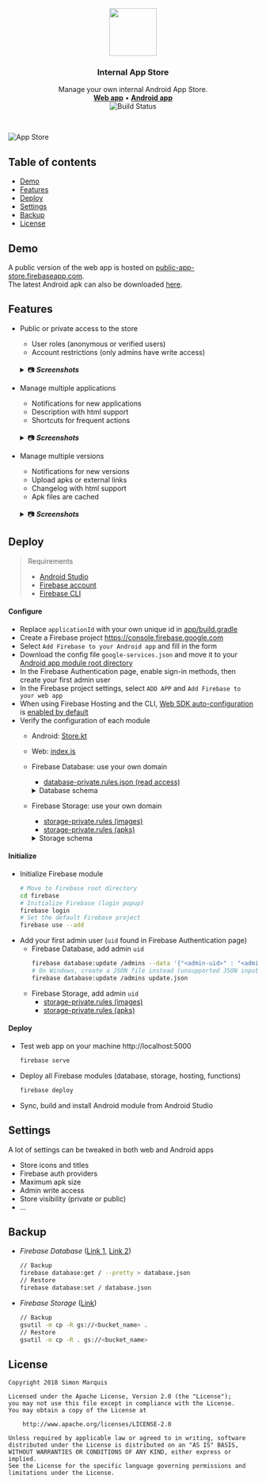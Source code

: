 <div align="center">
  <img src="art/ic_launcher_web.png" alt="" width="96px" height="96px">
</div>
<h3 align="center">Internal App Store</h3>
<p align="center">
  Manage your own internal Android App Store.<br>
  <a href="https://public-app-store.web.app/"><strong>Web app</strong></a> • <a href="https://github.com/SimonMarquis/InternalAppStore/releases"><strong>Android app</strong></a><br>
  <img src="https://travis-ci.com/SimonMarquis/InternalAppStore.svg?branch=master" alt="Build Status">
</p>

<br>

![App Store](art/header.png)

## Table of contents

<!-- MarkdownTOC levels="2" -->

- [Demo](#demo)
- [Features](#features)
- [Deploy](#deploy)
- [Settings](#settings)
- [Backup](#backup)
- [License](#license)

<!-- /MarkdownTOC -->

## Demo

A public version of the web app is hosted on [public-app-store.firebaseapp.com](https://public-app-store.firebaseapp.com/).  
The latest Android apk can also be downloaded [here](https://github.com/SimonMarquis/InternalAppStore/releases).

## Features

- Public or private access to the store
  + User roles (anonymous or verified users)
  + Account restrictions (only admins have write access)

  <br>
  <details>
  <summary>📷 <b><i>Screenshots</i></b></summary>

  | Web | Android |
  |:---:|:---:|
  | <img src="art/web_sign_in.png" width="500px" title="Login"> | <img src="art/android_sign_in.png" width="300px" title="Login"> |

  </details>
- Manage multiple applications
  + Notifications for new applications
  + Description with html support
  + Shortcuts for frequent actions

  <br>
  <details>
  <summary>📷 <b><i>Screenshots</i></b></summary>

  | Web | Android |
  |:---:|:---:|
  | <img src="art/web_applications_admin.png" width="500px" title="List of applications"> | <img src="art/android_applications.png" width="300px" title="List of applications"> |
  | <img src="art/web_applications_add.png" title="Add application"> |  |
  | <img src="art/web_applications_edit.png" title="Edit application"> |  |

  </details>
- Manage multiple versions
  + Notifications for new versions
  + Upload apks or external links
  + Changelog with html support
  + Apk files are cached

  <br>
  <details>
  <summary>📷 <b><i>Screenshots</i></b></summary>

  | Web | Android |
  |:---:|:---:|
  | <img src="art/web_versions.png" width="500px" title="List of versions"> | <img src="art/android_versions_downloading.png" width="300px" title="List of versions"> |
  | <img src="art/web_versions_add.png" width="500px" title="Add version"> |  |

  </details>

## Deploy

> Requirements
> - [Android Studio](https://developer.android.com/studio/)
> - [Firebase account](https://console.firebase.google.com)
> - [Firebase CLI](https://github.com/firebase/firebase-tools)

#### Configure

- Replace `applicationId` with your own unique id in [app/build.gradle](app/build.gradle#L15)
- Create a Firebase project https://console.firebase.google.com
- Select `Add Firebase to your Android app` and fill in the form
- Download the config file `google-services.json` and move it to your [Android app module root directory](app/)
- In the Firebase Authentication page, enable sign-in methods, then create your first admin user
- In the Firebase project settings, select `ADD APP` and `Add Firebase to your web app`
- When using Firebase Hosting and the CLI, [Web SDK auto-configuration](https://firebase.googleblog.com/2017/04/easier-configuration-for-firebase-on-web.html) is [enabled by default](https://github.com/SimonMarquis/InternalAppStore/commit/2b94dd0e7e1614a06a3126f57e2fb69cfeeab257)
- Verify the configuration of each module
  + Android: [Store.kt](app/src/main/java/fr/smarquis/appstore/Store.kt#L18-L30)
  + Web: [index.js](firebase/hosting/index.js#L5-L23)
  + Firebase Database: use your own domain
    * [database-private.rules.json (read access)](firebase/database/database-private.rules.json#L19-L20)
    <details>
    <summary>Database schema</summary>

    ```
    ├──admins
    │   └──{$uid}
    ├──store
    │   ├──applications
    │   │   └──{$application_id}
    │   │       ├──name
    │   │       ├──packageName
    │   │       ├──description
    │   │       ├──image
    │   │       ├──link_{#}
    │   │       │   ├──name
    │   │       │   └──uri
    │   │       └──silent
    │   └──versions
    │       └──{$application_id}
    │           └──{$version_id}
    │               ├──name
    │               ├──description
    │               ├──timestamp
    │               ├──apkRef
    │               ├──apkGeneration
    │               ├──apkUrl
    │               ├──silent
    │               ├──downloads
    │               └──installs
    └──analytics
        ├──downloads
        │   └──{$application_id}
        │       └──{$version_id}
        │           └──{$uid}
        └──installs
            └──{$application_id}
                └──{$version_id}
                    └──{$uid}
    ```

    </details>
  + Firebase Storage: use your own domain
    * [storage-private.rules (images)](firebase/storage/storage-private.rules#L6-L7)
    * [storage-private.rules (apks)](firebase/storage/storage-private.rules#L21-L22)
    <details>
    <summary>Storage schema</summary>

    ```
    └──applications
        └──{$applicationUid}
            │──image
            └──versions
                └──{$versionUid}.apk
    ```

    </details>

#### Initialize

- Initialize Firebase module
  ```bash
  # Move to Firebase root directory
  cd firebase
  # Initialize Firebase (login popup)
  firebase login
  # Set the default Firebase project
  firebase use --add
  ```
- Add your first admin user (`uid` found in Firebase Authentication page)
  + Firebase Database, add admin `uid`
    ```bash
    firebase database:update /admins --data '{"<admin-uid>" : "<admin-email>"}'
    # On Windows, create a JSON file instead (unsupported JSON input)
    firebase database:update /admins update.json
    ```
  + Firebase Storage, add admin `uid`
    * [storage-private.rules (images)](firebase/storage/storage-private.rules#L8-L9)
    * [storage-private.rules (apks)](firebase/storage/storage-private.rules#L23-L24)

#### Deploy

- Test web app on your machine http://localhost:5000
  ```bash
  firebase serve
  ```
- Deploy all Firebase modules (database, storage, hosting, functions)
  ```bash
  firebase deploy
  ```
- Sync, build and install Android module from Android Studio

## Settings

A lot of settings can be tweaked in both web and Android apps
- Store icons and titles
- Firebase auth providers
- Maximum apk size
- Admin write access
- Store visibility (private or public)
- …

## Backup

- *Firebase Database* ([Link 1](https://firebase.googleblog.com/2017/12/read-and-write-your-realtime-database.html), [Link 2](https://firebase.google.com/docs/database/backups))
  ```bash
  // Backup
  firebase database:get / --pretty > database.json
  // Restore
  firebase database:set / database.json
  ```
- *Firebase Storage* ([Link](https://stackoverflow.com/questions/46369844/is-it-a-way-to-backup-data-in-firebase-storage))
  ```bash
  // Backup
  gsutil -m cp -R gs://<bucket_name> .
  // Restore
  gsutil -m cp -R . gs://<bucket_name>
  ```

## License

```
Copyright 2018 Simon Marquis

Licensed under the Apache License, Version 2.0 (the "License");
you may not use this file except in compliance with the License.
You may obtain a copy of the License at

    http://www.apache.org/licenses/LICENSE-2.0

Unless required by applicable law or agreed to in writing, software
distributed under the License is distributed on an "AS IS" BASIS,
WITHOUT WARRANTIES OR CONDITIONS OF ANY KIND, either express or implied.
See the License for the specific language governing permissions and
limitations under the License.
```

